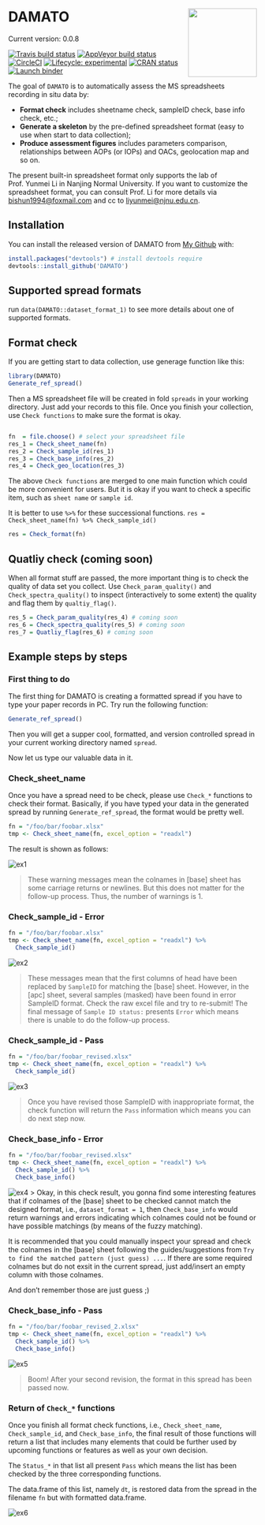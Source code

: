 
<!-- README.md is generated from README.Rmd. Please edit that file -->

# DAMATO <img src='man/figures/logo.png' align="right" height="139" />

Current version: 0.0.8

<!-- badges: start -->

[![Travis build
status](https://travis-ci.com/bishun945/DAMATO.svg?token=ekKczQU5ZnxJHkx55qWv&branch=master)](https://travis-ci.com/bishun945/DAMATO)
[![AppVeyor build
status](https://ci.appveyor.com/api/projects/status/ka7a4j64v11xhive?svg=true)](https://ci.appveyor.com/project/bishun945/damato)
[![CircleCI](https://circleci.com/gh/bishun945/DAMATO/tree/circleci-project-setup.svg?style=svg&circle-token=0e261ccfcb5335a249044d86bab7569c0131db7e)](https://circleci.com/gh/bishun945/DAMATO/tree/circleci-project-setup)
[![Lifecycle:
experimental](https://img.shields.io/badge/lifecycle-experimental-orange.svg)](https://www.tidyverse.org/lifecycle/#experimental)
[![CRAN
status](https://www.r-pkg.org/badges/version/DAMATO)](https://CRAN.R-project.org/package=DAMATO)
[![Launch
binder](https://mybinder.org/badge_logo.svg)](https://mybinder.org/v2/gh/bishun945/DAMATO/master)
<!-- badges: end -->

The goal of `DAMATO` is to automatically assess the MS spreadsheets
recording in situ data by:

  - **Format check** includes sheetname check, sampleID check, base info
    check, etc.;
  - **Generate a skeleton** by the pre-defined spreadsheet format (easy
    to use when start to data collection);
  - **Produce assessment figures** includes parameters comparison,
    relationships between AOPs (or IOPs) and OACs, geolocation map and
    so on.

The present built-in spreadsheet format only supports the lab of
Prof. Yunmei Li in Nanjing Normal University. If you want to customize
the spreadsheet format, you can consult Prof. Li for more details via
<bishun1994@foxmail.com> and cc to <liyunmei@njnu.edu.cn>.

## Installation

You can install the released version of DAMATO from [My
Github](https://github.com/bishun945/DAMATO) with:

``` r
install.packages("devtools") # install devtools require
devtools::install_github('DAMATO')
```

## Supported spread formats

run `data(DAMATO::dataset_format_1)` to see more details about one of
supported formats.

## Format check

If you are getting start to data collection, use generage function like
this:

``` r
library(DAMATO)
Generate_ref_spread()
```

Then a MS spreadsheet file will be created in fold `spreads` in your
working directory. Just add your records to this file. Once you finish
your collection, use `Check functions` to make sure the format is okay.

``` r

fn  = file.choose() # select your spreadsheet file
res_1 = Check_sheet_name(fn)
res_2 = Check_sample_id(res_1)
res_3 = Check_base_info(res_2)
res_4 = Check_geo_location(res_3)
```

The above `Check functions` are merged to one main function which could
be more convenient for users. But it is okay if you want to check a
specific item, such as `sheet name` or `sample id`.

It is better to use `%>%` for these successional functions. `res =
Check_sheet_name(fn) %>% Check_sample_id()`

``` r
res = Check_format(fn)
```

## Quatliy check (coming soon)

When all format stuff are passed, the more important thing is to check
the quality of data set you collect. Use `Check_param_quality()` and
`Check_spectra_quality()` to inspect (interactively to some extent) the
quality and flag them by `qualtiy_flag()`.

``` r
res_5 = Check_param_quality(res_4) # coming soon
res_6 = Check_spectra_quality(res_5) # coming soon
res_7 = Quatliy_flag(res_6) # coming soon
```

## Example steps by steps

### First thing to do

The first thing for DAMATO is creating a formatted spread if you have to
type your paper records in PC. Try run the following function:

``` r
Generate_ref_spread()
```

Then you will get a supper cool, formatted, and version controlled
spread in your current working directory named `spread`.

Now let us type our valuable data in it.

### Check\_sheet\_name

Once you have a spread need to be check, please use `Check_*` functions
to check their format. Basically, if you have typed your data in the
generated spread by running `Generate_ref_spread`, the format would be
pretty well.

``` r
fn = "/foo/bar/foobar.xlsx"
tmp <- Check_sheet_name(fn, excel_option = "readxl")
```

The result is shown as follows:

![ex1](./man/figures/Check_sheet_name_1.jpg)

> These warning messages mean the colnames in \[base\] sheet has some
> carriage returns or newlines. But this does not matter for the
> follow-up process. Thus, the number of warnings is 1.

### Check\_sample\_id - Error

``` r
fn = "/foo/bar/foobar.xlsx"
tmp <- Check_sheet_name(fn, excel_option = "readxl") %>%
  Check_sample_id()
```

![ex2](./man/figures/Check_sample_id.jpg)

> These messages mean that the first columns of head have been replaced
> by `SampleID` for matching the \[base\] sheet. However, in the \[apc\]
> sheet, several samples (masked) have been found in error SampleID
> format. Check the raw excel file and try to re-submit\! The final
> message of `Sample ID status:` presents `Error` which means there is
> unable to do the follow-up process.

### Check\_sample\_id - Pass

``` r
fn = "/foo/bar/foobar_revised.xlsx"
tmp <- Check_sheet_name(fn, excel_option = "readxl") %>%
  Check_sample_id()
```

![ex3](./man/figures/Check_sample_id_pass.jpg)

> Once you have revised those SampleID with inappropriate format, the
> check function will return the `Pass` information which means you can
> do next step now.

### Check\_base\_info - Error

``` r
fn = "/foo/bar/foobar_revised.xlsx"
tmp <- Check_sheet_name(fn, excel_option = "readxl") %>%
  Check_sample_id() %>%
  Check_base_info()
```

![ex4](./man/figures/Check_base_info_error.jpg) \> Okay, in this check
result, you gonna find some interesting features that if colnames of the
\[base\] sheet to be checked cannot match the designed format, i.e.,
`dataset_format = 1`, then `Check_base_info` would return warnings and
errors indicating which colnames could not be found or have possible
matchings (by means of the fuzzy matching).

It is recommended that you could manually inspect your spread and check
the colnames in the \[base\] sheet following the guides/suggestions from
`Try to find the matched pattern (just guess) ...`. If there are some
required colnames but do not exsit in the current spread, just
add/insert an empty column with those colnames.

And don’t remember those are just guess ;)

### Check\_base\_info - Pass

``` r
fn = "/foo/bar/foobar_revised_2.xlsx"
tmp <- Check_sheet_name(fn, excel_option = "readxl") %>%
  Check_sample_id() %>%
  Check_base_info()
```

![ex5](./man/figures/Check_base_info_pass.jpg)

> Boom\! After your second revision, the format in this spread has been
> passed now.

### Return of `Check_*` functions

Once you finish all format check functions, i.e., `Check_sheet_name`,
`Check_sample_id`, and `Check_base_info`, the final result of those
functions will return a list that includes many elements that could be
further used by upcoming functions or features as well as your own
decision.

The `Status_*` in that list all present `Pass` which means the list has
been checked by the three corresponding functions.

The data.frame of this list, namely `dt`, is restored data from the
spread in the filename `fn` but with formatted data.frame.

![ex6](./man/figures/Check_return.jpg)
